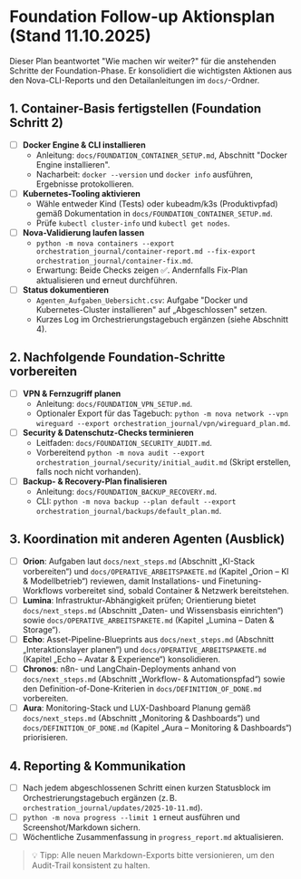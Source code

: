 # Foundation Follow-up Aktionsplan (Stand 11.10.2025)

Dieser Plan beantwortet "Wie machen wir weiter?" für die anstehenden Schritte der Foundation-Phase. Er konsolidiert die wichtigsten Aktionen aus den Nova-CLI-Reports und den Detailanleitungen im `docs/`-Ordner.

## 1. Container-Basis fertigstellen (Foundation Schritt 2)

- [ ] **Docker Engine & CLI installieren**
  - Anleitung: `docs/FOUNDATION_CONTAINER_SETUP.md`, Abschnitt "Docker Engine installieren".
  - Nacharbeit: `docker --version` und `docker info` ausführen, Ergebnisse protokollieren.
- [ ] **Kubernetes-Tooling aktivieren**
  - Wähle entweder Kind (Tests) oder kubeadm/k3s (Produktivpfad) gemäß Dokumentation in `docs/FOUNDATION_CONTAINER_SETUP.md`.
  - Prüfe `kubectl cluster-info` und `kubectl get nodes`.
- [ ] **Nova-Validierung laufen lassen**
  - `python -m nova containers --export orchestration_journal/container-report.md --fix-export orchestration_journal/container-fix.md`.
  - Erwartung: Beide Checks zeigen ✅. Andernfalls Fix-Plan aktualisieren und erneut durchführen.
- [ ] **Status dokumentieren**
  - `Agenten_Aufgaben_Uebersicht.csv`: Aufgabe "Docker und Kubernetes-Cluster installieren" auf „Abgeschlossen" setzen.
  - Kurzes Log im Orchestrierungstagebuch ergänzen (siehe Abschnitt 4).

## 2. Nachfolgende Foundation-Schritte vorbereiten

- [ ] **VPN & Fernzugriff planen**
  - Anleitung: `docs/FOUNDATION_VPN_SETUP.md`.
  - Optionaler Export für das Tagebuch: `python -m nova network --vpn wireguard --export orchestration_journal/vpn/wireguard_plan.md`.
- [ ] **Security & Datenschutz-Checks terminieren**
  - Leitfaden: `docs/FOUNDATION_SECURITY_AUDIT.md`.
  - Vorbereitend `python -m nova audit --export orchestration_journal/security/initial_audit.md` (Skript erstellen, falls noch nicht vorhanden).
- [ ] **Backup- & Recovery-Plan finalisieren**
  - Anleitung: `docs/FOUNDATION_BACKUP_RECOVERY.md`.
  - CLI: `python -m nova backup --plan default --export orchestration_journal/backups/default_plan.md`.

## 3. Koordination mit anderen Agenten (Ausblick)

- [ ] **Orion**: Aufgaben laut `docs/next_steps.md` (Abschnitt „KI-Stack vorbereiten“) und `docs/OPERATIVE_ARBEITSPAKETE.md` (Kapitel „Orion – KI & Modellbetrieb“) reviewen, damit Installations- und Finetuning-Workflows vorbereitet sind, sobald Container & Netzwerk bereitstehen.
- [ ] **Lumina**: Infrastruktur-Abhängigkeit prüfen; Orientierung bietet `docs/next_steps.md` (Abschnitt „Daten- und Wissensbasis einrichten“) sowie `docs/OPERATIVE_ARBEITSPAKETE.md` (Kapitel „Lumina – Daten & Storage“).
- [ ] **Echo**: Asset-Pipeline-Blueprints aus `docs/next_steps.md` (Abschnitt „Interaktionslayer planen“) und `docs/OPERATIVE_ARBEITSPAKETE.md` (Kapitel „Echo – Avatar & Experience“) konsolidieren.
- [ ] **Chronos**: n8n- und LangChain-Deployments anhand von `docs/next_steps.md` (Abschnitt „Workflow- & Automationspfad“) sowie den Definition-of-Done-Kriterien in `docs/DEFINITION_OF_DONE.md` vorbereiten.
- [ ] **Aura**: Monitoring-Stack und LUX-Dashboard Planung gemäß `docs/next_steps.md` (Abschnitt „Monitoring & Dashboards“) und `docs/DEFINITION_OF_DONE.md` (Kapitel „Aura – Monitoring & Dashboards“) priorisieren.

## 4. Reporting & Kommunikation

- [ ] Nach jedem abgeschlossenen Schritt einen kurzen Statusblock im Orchestrierungstagebuch ergänzen (z. B. `orchestration_journal/updates/2025-10-11.md`).
- [ ] `python -m nova progress --limit 1` erneut ausführen und Screenshot/Markdown sichern.
- [ ] Wöchentliche Zusammenfassung in `progress_report.md` aktualisieren.

> 💡 Tipp: Alle neuen Markdown-Exports bitte versionieren, um den Audit-Trail konsistent zu halten.
